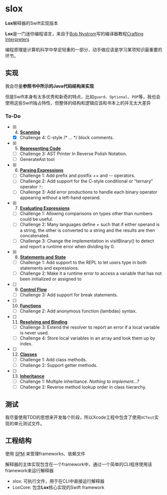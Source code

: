 # slox

**Lox**解释器的Swift实现版本

**Lox**是一门迷你编程语言，来自于[Bob Nystrom](https://twitter.com/munificentbob)写的编译器教程[Crafting Interpreters](http://www.craftinginterpreters.com)

编程原理是计算机科学中举足轻重的一部分，动手做应该是学习某项知识最重要的环节。

## 实现

我会尽量**参照书中所示的Java代码结构来实现**

但是Swift本身有太多优秀和新奇的特点，比如`guard`、`Optional`、`POP`等，我也会使用这些Swift独占特性，但整体的结构和逻辑应该和书本上的并无太大差异

### To-Do

- [x] 4.  [**Scanning**](http://www.craftinginterpreters.com/scanning.html)
  - [x] Challenge 4: C-style /* ... */ block comments.

- [x] 5.  [**Representing Code**](http://www.craftinginterpreters.com/representing-code.html)
  - [ ] Challenge 3: AST Printer In Reverse Polish Notation.
  - [ ] GenerateAst tool
  
- [x] 6. [**Parsing Expressions**](http://www.craftinginterpreters.com/parsing-expressions.html) 
  - [ ] Challenge 1: Add prefix and postfix ++ and -- operators.
  - [ ] Challenge 2: Add support for the C-style conditional or “ternary” operator `?:`
  - [ ] Challenge 3: Add error productions to handle each binary operator appearing without a left-hand operand.
  
- [x] 7. [**Evaluating Expressions**](http://www.craftinginterpreters.com/evaluating-expressions.html)
  - [ ] Challenge 1: Allowing comparisons on types other than numbers could be useful.
  - [ ] Challenge 2: Many languages define + such that if either operand is a string, the other is converted to a string and the results are then concatenated.
  - [ ] Challenge 3: Change the implementation in visitBinary() to detect and report a runtime error when dividing by 0. 

- [x] 8. [**Statements and State**](http://www.craftinginterpreters.com/statements-and-state.html)
  - [ ] Challenge 1: Add support to the REPL to let users type in both statements and expressions.
  - [ ] Challenge 2: Make it a runtime error to access a variable that has not been initialized or assigned to
  
- [ ] 9. [**Control Flow**](http://www.craftinginterpreters.com/control-flow.html)
  - [ ] Challenge 3: Add support for break statements.
  
- [ ] 10. [**Functions**](http://www.craftinginterpreters.com/functions.html)
  - [ ] Challenge 2: Add anonymous function (lambdas) syntax.
  
- [ ] 11. [**Resolving and Binding**](http://www.craftinginterpreters.com/resolving-and-binding.html)
  - [ ] Challenge 3: Extend the resolver to report an error if a local variable is never used.
  - [ ] Challenge 4: Store local variables in an array and look them up by index.
  
- [ ] 12. [**Classes**](http://www.craftinginterpreters.com/classes.html)
  - [ ] Challenge 1: Add class methods.
  - [ ] Challenge 2: Support getter methods.
  
- [ ] 13. [**Inheritance**](http://www.craftinginterpreters.com/inheritance.html)
  - [ ] Challenge 1: Multiple inheritance. *Nothing to implement...?*
  - [ ] Challenge 2: Reverse method lookup order in class hierarchy.

## 测试

我尽量使用TDD的思想来开发每个阶段，所以Xcode工程中包含了使用`XCTest`实现的单元测试文件。

## 工程结构

使用 [SPM](https://github.com/apple/swift-package-manager/) 来管理frameworks、依赖文件

解释器的主体实现包含在一个framework中，通过一个简单的CLI程序使用该framework来运行解释器

- slox: 可执行文件，用于在CLI中直接运行解释器
- LoxCore: 包含**Lox**核心实现的Swift framework
